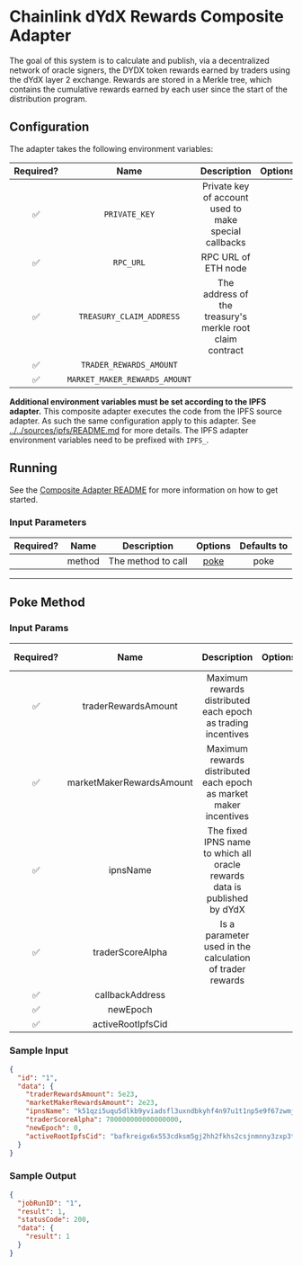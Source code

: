 # Chainlink dYdX Rewards Composite Adapter

The goal of this system is to calculate and publish, via a decentralized network of oracle signers, the DYDX token
rewards earned by traders using the dYdX layer 2 exchange. Rewards are stored in a Merkle tree, which contains the
cumulative rewards earned by each user since the start of the distribution program.

## Configuration

The adapter takes the following environment variables:

| Required? |             Name              |                       Description                        | Options |                 Defaults to                  |
| :-------: | :---------------------------: | :------------------------------------------------------: | :-----: | :------------------------------------------: |
|    ✅     |         `PRIVATE_KEY`         |  Private key of account used to make special callbacks   |         |                                              |
|    ✅     |           `RPC_URL`           |                   RPC URL of ETH node                    |         |                                              |
|    ✅     |   `TREASURY_CLAIM_ADDRESS`    | The address of the treasury's merkle root claim contract |         | `0x95EaBB0248D013b9F59c5D5256CE11b0a8140B54` |
|    ✅     |    `TRADER_REWARDS_AMOUNT`    |                                                          |         |                 `3835616e18`                 |
|    ✅     | `MARKET_MAKER_REWARDS_AMOUNT` |                                                          |         |                 `1150685e18`                 |

**Additional environment variables must be set according to the IPFS adapter.**
This composite adapter executes the code from the IPFS source adapter. As such the same configuration apply to this
adapter. See [../../sources/ipfs/README.md](../../sources/ipfs/README.md) for more details. The IPFS adapter environment
variables need to be prefixed with `IPFS_`.

## Running

See the [Composite Adapter README](../README.md) for more information on how to get started.

### Input Parameters

| Required? |  Name  |    Description     |       Options        | Defaults to |
| :-------: | :----: | :----------------: | :------------------: | :---------: |
|           | method | The method to call | [poke](#Poke-Method) |    poke     |

---

## Poke Method

### Input Params

| Required? |           Name           |                                Description                                | Options | Defaults to |
| :-------: | :----------------------: | :-----------------------------------------------------------------------: | :-----: | :---------: |
|    ✅     |   traderRewardsAmount    |       Maximum rewards distributed each epoch as trading incentives        |         |             |
|    ✅     | marketMakerRewardsAmount |     Maximum rewards distributed each epoch as market maker incentives     |         |             |
|    ✅     |         ipnsName         | The fixed IPNS name to which all oracle rewards data is published by dYdX |         |             |
|    ✅     |     traderScoreAlpha     |         Is a parameter used in the calculation of trader rewards          |         |             |
|    ✅     |     callbackAddress      |                                                                           |         |             |
|    ✅     |         newEpoch         |                                                                           |         |             |
|    ✅     |    activeRootIpfsCid     |                                                                           |         |             |

### Sample Input

```json
{
  "id": "1",
  "data": {
    "traderRewardsAmount": 5e23,
    "marketMakerRewardsAmount": 2e23,
    "ipnsName": "k51qzi5uqu5dlkb9yviadsfl3uxndbkyhf4n97u1t1np5e9f67zwmjz6yk9m9k",
    "traderScoreAlpha": 700000000000000000,
    "newEpoch": 0,
    "activeRootIpfsCid": "bafkreigx6x553cdksm5gj2hh2fkhs2csjnmnny3zxp3tcyzevfj3f3ekli"
  }
}
```

### Sample Output

```json
{
  "jobRunID": "1",
  "result": 1,
  "statusCode": 200,
  "data": {
    "result": 1
  }
}
```
